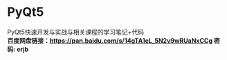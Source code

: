 # PyQt5
PyQt5快速开发与实战与相关课程的学习笔记+代码</br>
<b>百度网盘链接：https://pan.baidu.com/s/14gTA1eL_5N2v9wRUaNxCCg  密码: erjb </b>
